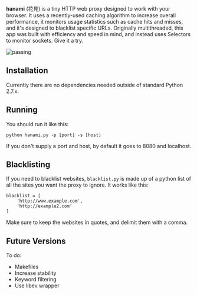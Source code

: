 **hanami** (花見) is a tiny HTTP web proxy designed to work with your browser. It uses a recently-used caching algorithm to increase overall performance, it monitors usage statistics such as cache hits and misses, and it's designed to blacklist specific URLs. Originally multithreaded, this app was built with efficiency and speed in mind, and instead uses Selectors to monitor sockets. Give it a try.

![passing](https://raw.github.com/travis-ci/travis-api/master/public/images/result/passing.png)

## Installation
Currently there are no dependencies needed outside of standard Python 2.7.x.

## Running
You should run it like this:
```
python hanami.py -p [port] -s [host]
```
If you don't supply a port and host, by default it goes to 8080 and localhost. 

## Blacklisting
If you need to blacklist websites, `blacklist.py` is made up of a python list of all the sites you want the proxy to ignore. It works like this:
```
blacklist = [ 
	'http://www.example.com', 
	'http://example2.com'
]
```
Make sure to keep the websites in quotes, and delimit them with a comma.

## Future Versions
To do:
* Makefiles
* Increase stability
* Keyword filtering
* Use libev wrapper
